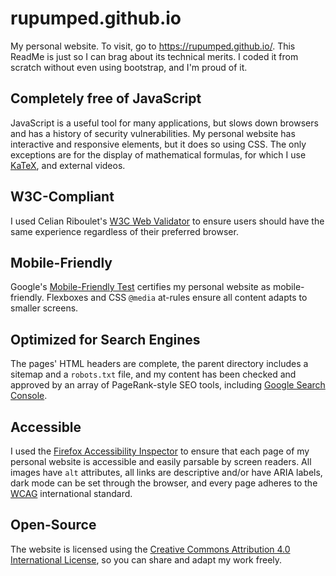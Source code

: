 # rupumped.github.io
My personal website. To visit, go to https://rupumped.github.io/. This ReadMe is just so I can brag about its technical merits. I coded it from scratch without even using bootstrap, and I'm proud of it.

## Completely free of JavaScript
JavaScript is a useful tool for many applications, but slows down browsers and has a history of security vulnerabilities. My personal website has interactive and responsive elements, but it does so using CSS. The only exceptions are for the display of mathematical formulas, for which I use [KaTeX](https://katex.org/), and external videos.

## W3C-Compliant
I used Celian Riboulet's [W3C Web Validator](https://marketplace.visualstudio.com/items?itemName=CelianRiboulet.webvalidator) to ensure users should have the same experience regardless of their preferred browser.

## Mobile-Friendly
Google's [Mobile-Friendly Test](https://search.google.com/test/mobile-friendly) certifies my personal website as mobile-friendly. Flexboxes and CSS `@media` at-rules ensure all content adapts to smaller screens.

## Optimized for Search Engines
The pages' HTML headers are complete, the parent directory includes a sitemap and a `robots.txt` file, and my content has been checked and approved by an array of PageRank-style SEO tools, including [Google Search Console](https://search.google.com/search-console/about).

## Accessible
I used the [Firefox Accessibility Inspector](https://firefox-source-docs.mozilla.org/devtools-user/accessibility_inspector/index.html) to ensure that each page of my personal website is accessible and easily parsable by screen readers. All images have `alt` attributes, all links are descriptive and/or have ARIA labels, dark mode can be set through the browser, and every page adheres to the [WCAG](https://www.w3.org/WAI/standards-guidelines/wcag/) international standard.

## Open-Source
The website is licensed using the [Creative Commons Attribution 4.0 International License](https://creativecommons.org/licenses/by/4.0/), so you can share and adapt my work freely.